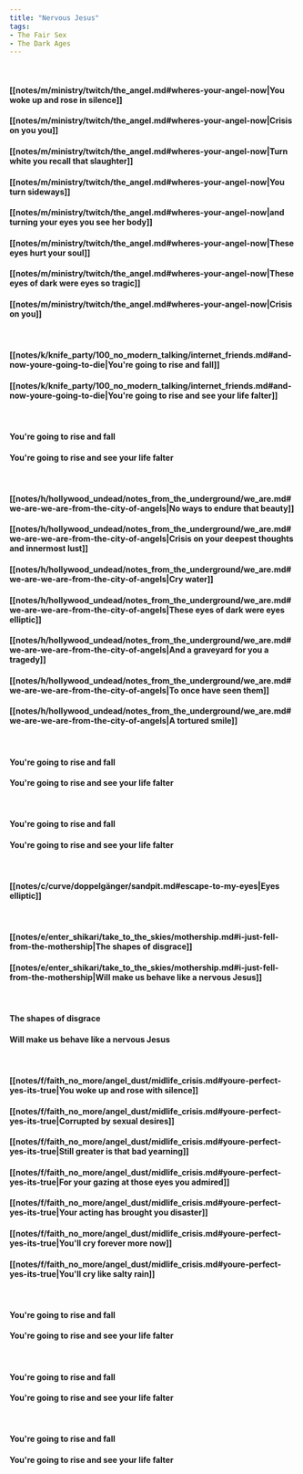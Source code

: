 ```yaml
---
title: "Nervous Jesus"
tags:
- The Fair Sex
- The Dark Ages
---
```

&nbsp;
#### [[notes/m/ministry/twitch/the_angel.md#wheres-your-angel-now|You woke up and rose in silence]]
#### [[notes/m/ministry/twitch/the_angel.md#wheres-your-angel-now|Crisis on you you]]
#### [[notes/m/ministry/twitch/the_angel.md#wheres-your-angel-now|Turn white you recall that slaughter]]
#### [[notes/m/ministry/twitch/the_angel.md#wheres-your-angel-now|You turn sideways]]
#### [[notes/m/ministry/twitch/the_angel.md#wheres-your-angel-now|and turning your eyes you see her body]]
#### [[notes/m/ministry/twitch/the_angel.md#wheres-your-angel-now|These eyes hurt your soul]]
#### [[notes/m/ministry/twitch/the_angel.md#wheres-your-angel-now|These eyes of dark were eyes so tragic]]
#### [[notes/m/ministry/twitch/the_angel.md#wheres-your-angel-now|Crisis on you]]
&nbsp;
#### [[notes/k/knife_party/100_no_modern_talking/internet_friends.md#and-now-youre-going-to-die|You're going to rise and fall]]
#### [[notes/k/knife_party/100_no_modern_talking/internet_friends.md#and-now-youre-going-to-die|You're going to rise and see your life falter]]
&nbsp;
#### You're going to rise and fall
#### You're going to rise and see your life falter
&nbsp;
#### [[notes/h/hollywood_undead/notes_from_the_underground/we_are.md#we-are-we-are-from-the-city-of-angels|No ways to endure that beauty]]
#### [[notes/h/hollywood_undead/notes_from_the_underground/we_are.md#we-are-we-are-from-the-city-of-angels|Crisis on your deepest thoughts and innermost lust]]
#### [[notes/h/hollywood_undead/notes_from_the_underground/we_are.md#we-are-we-are-from-the-city-of-angels|Cry water]]
#### [[notes/h/hollywood_undead/notes_from_the_underground/we_are.md#we-are-we-are-from-the-city-of-angels|These eyes of dark were eyes elliptic]]
#### [[notes/h/hollywood_undead/notes_from_the_underground/we_are.md#we-are-we-are-from-the-city-of-angels|And a graveyard for you a tragedy]]
#### [[notes/h/hollywood_undead/notes_from_the_underground/we_are.md#we-are-we-are-from-the-city-of-angels|To once have seen them]]
#### [[notes/h/hollywood_undead/notes_from_the_underground/we_are.md#we-are-we-are-from-the-city-of-angels|A tortured smile]]
&nbsp;
#### You're going to rise and fall
#### You're going to rise and see your life falter
&nbsp;
#### You're going to rise and fall
#### You're going to rise and see your life falter
&nbsp;
#### [[notes/c/curve/doppelgänger/sandpit.md#escape-to-my-eyes|Eyes elliptic]]
&nbsp;
#### [[notes/e/enter_shikari/take_to_the_skies/mothership.md#i-just-fell-from-the-mothership|The shapes of disgrace]]
#### [[notes/e/enter_shikari/take_to_the_skies/mothership.md#i-just-fell-from-the-mothership|Will make us behave like a nervous Jesus]]
&nbsp;
#### The shapes of disgrace
#### Will make us behave like a nervous Jesus
&nbsp;
#### [[notes/f/faith_no_more/angel_dust/midlife_crisis.md#youre-perfect-yes-its-true|You woke up and rose with silence]]
#### [[notes/f/faith_no_more/angel_dust/midlife_crisis.md#youre-perfect-yes-its-true|Corrupted by sexual desires]]
#### [[notes/f/faith_no_more/angel_dust/midlife_crisis.md#youre-perfect-yes-its-true|Still greater is that bad yearning]]
#### [[notes/f/faith_no_more/angel_dust/midlife_crisis.md#youre-perfect-yes-its-true|For your gazing at those eyes you admired]]
#### [[notes/f/faith_no_more/angel_dust/midlife_crisis.md#youre-perfect-yes-its-true|Your acting has brought you disaster]]
#### [[notes/f/faith_no_more/angel_dust/midlife_crisis.md#youre-perfect-yes-its-true|You'll cry forever more now]]
#### [[notes/f/faith_no_more/angel_dust/midlife_crisis.md#youre-perfect-yes-its-true|You'll cry like salty rain]]
&nbsp;
#### You're going to rise and fall
#### You're going to rise and see your life falter
&nbsp;
#### You're going to rise and fall
#### You're going to rise and see your life falter
&nbsp;
#### You're going to rise and fall
#### You're going to rise and see your life falter
